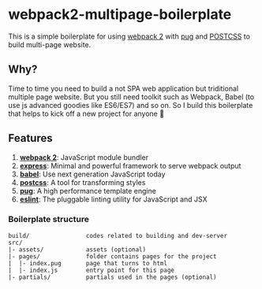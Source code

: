 # webpack2-multipage-boilerplate

This is a simple boilerplate for using [webpack 2](https://webpack.js.org) with [pug](https://pugjs.org) and [POSTCSS](https://github.com/postcss/postcss) to build multi-page website.

## Why?

Time to time you need to build a not SPA web application but triditional multiple page website. But you still need toolkit such as Webpack, Babel (to use js advanced goodies like ES6/ES7) and so on. So I build this boilerplate that helps to kick off a new project for anyone 🎉

## Features

1. [**webpack 2**](https://webpack.js.org): JavaScript module bundler
2. [**express**](http://expressjs.com/): Minimal and powerful framework to serve webpack output
3. [**babel**](https://babeljs.io/): Use next generation JavaScript today
4. [**postcss**](https://github.com/postcss/postcss): A tool for transforming styles
5. [**pug**](https://pugjs.org): A high performance template engine
6. [**eslint**](http://eslint.org/): The pluggable linting utility for JavaScript and JSX

### Boilerplate structure

```
build/                codes related to building and dev-server
src/
|- assets/            assets (optional)
|- pages/             folder contains pages for the project
|  |- index.pug       page that turns to html
|  |- index.js        entry point for this page
|- partials/          partials used in the pages (optional)
```
